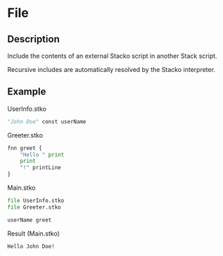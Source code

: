 # File

## Description

Include the contents of an external Stacko script in another Stack script.

Recursive includes are automatically resolved by the Stacko interpreter.

## Example

UserInfo.stko
```py
"John Doe" const userName
```

Greeter.stko
```py
fnn greet {
    "Hello " print
    print
    "!" printLine
}
```

Main.stko
```py
file UserInfo.stko
file Greeter.stko

userName greet
```

Result (Main.stko)
```
Hello John Doe!
```
